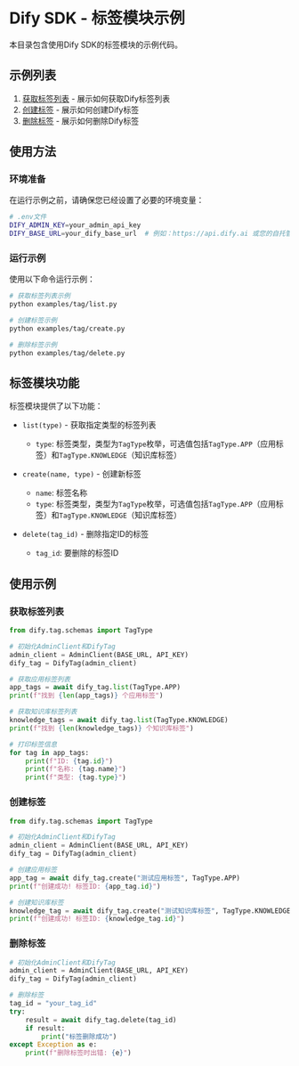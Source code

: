 # Dify SDK - 标签模块示例

本目录包含使用Dify SDK的标签模块的示例代码。

## 示例列表

1. [获取标签列表](./list.py) - 展示如何获取Dify标签列表
2. [创建标签](./create.py) - 展示如何创建Dify标签
3. [删除标签](./delete.py) - 展示如何删除Dify标签

## 使用方法

### 环境准备

在运行示例之前，请确保您已经设置了必要的环境变量：

```bash
# .env文件
DIFY_ADMIN_KEY=your_admin_api_key
DIFY_BASE_URL=your_dify_base_url  # 例如：https://api.dify.ai 或您的自托管URL
```

### 运行示例

使用以下命令运行示例：

```bash
# 获取标签列表示例
python examples/tag/list.py

# 创建标签示例
python examples/tag/create.py

# 删除标签示例
python examples/tag/delete.py
```

## 标签模块功能

标签模块提供了以下功能：

- `list(type)` - 获取指定类型的标签列表
  - `type`: 标签类型，类型为`TagType`枚举，可选值包括`TagType.APP`（应用标签）和`TagType.KNOWLEDGE`（知识库标签）

- `create(name, type)` - 创建新标签
  - `name`: 标签名称
  - `type`: 标签类型，类型为`TagType`枚举，可选值包括`TagType.APP`（应用标签）和`TagType.KNOWLEDGE`（知识库标签）

- `delete(tag_id)` - 删除指定ID的标签
  - `tag_id`: 要删除的标签ID

## 使用示例

### 获取标签列表

```python
from dify.tag.schemas import TagType

# 初始化AdminClient和DifyTag
admin_client = AdminClient(BASE_URL, API_KEY)
dify_tag = DifyTag(admin_client)

# 获取应用标签列表
app_tags = await dify_tag.list(TagType.APP)
print(f"找到 {len(app_tags)} 个应用标签")

# 获取知识库标签列表
knowledge_tags = await dify_tag.list(TagType.KNOWLEDGE)
print(f"找到 {len(knowledge_tags)} 个知识库标签")

# 打印标签信息
for tag in app_tags:
    print(f"ID: {tag.id}")
    print(f"名称: {tag.name}")
    print(f"类型: {tag.type}")
```

### 创建标签

```python
from dify.tag.schemas import TagType

# 初始化AdminClient和DifyTag
admin_client = AdminClient(BASE_URL, API_KEY)
dify_tag = DifyTag(admin_client)

# 创建应用标签
app_tag = await dify_tag.create("测试应用标签", TagType.APP)
print(f"创建成功! 标签ID: {app_tag.id}")

# 创建知识库标签
knowledge_tag = await dify_tag.create("测试知识库标签", TagType.KNOWLEDGE)
print(f"创建成功! 标签ID: {knowledge_tag.id}")
```

### 删除标签

```python
# 初始化AdminClient和DifyTag
admin_client = AdminClient(BASE_URL, API_KEY)
dify_tag = DifyTag(admin_client)

# 删除标签
tag_id = "your_tag_id"
try:
    result = await dify_tag.delete(tag_id)
    if result:
        print("标签删除成功")
except Exception as e:
    print(f"删除标签时出错: {e}") 